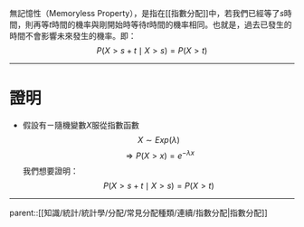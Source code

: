 無記憶性（Memoryless Property），是指在[[指數分配]]中，若我們已經等了$s$時間，則再等$t$時間的機率與剛開始時等待$t$時間的機率相同。也就是，過去已發生的時間不會影響未來發生的機率。即：
$$
P(X>s+t\mid X>s)=P(X>t)
$$
- - -
# 證明
- 假設有ㄧ隨機變數$X$服從指數函數
$$
X\sim Exp(\lambda)
$$
$$
\Rightarrow P(X>x)=e^{-\lambda x}
$$
我們想要證明：
$$
P(X>s+t\mid X>s)=P(X>t)
$$


- - -
parent::[[知識/統計/統計學/分配/常見分配種類/連續/指數分配|指數分配]]